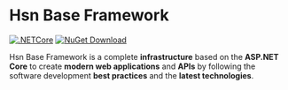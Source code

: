 # Hsn Base Framework

[![.NETCore](https://github.com/HsnCorp/hsn-base/actions/workflows/dotnet.yml/badge.svg)](https://github.com/HsnCorp/hsn-base/actions/workflows/dotnet.yml)
[![NuGet Download](https://img.shields.io/nuget/dt/Hsn.Base.Core.svg)](https://www.nuget.org/packages/Hsn.Base.Core)

Hsn Base Framework is a complete **infrastructure** based on the **ASP.NET Core** to create **modern web applications** and **APIs** by following the software development **best practices** and the **latest technologies**.
